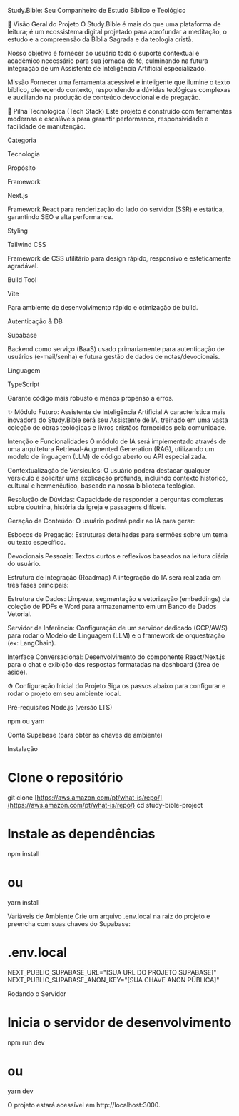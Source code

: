Study.Bible: Seu Companheiro de Estudo Bíblico e Teológico

📖 Visão Geral do Projeto
O Study.Bible é mais do que uma plataforma de leitura; é um ecossistema digital projetado para aprofundar a meditação, o estudo e a compreensão da Bíblia Sagrada e da teologia cristã.

Nosso objetivo é fornecer ao usuário todo o suporte contextual e acadêmico necessário para sua jornada de fé, culminando na futura integração de um Assistente de Inteligência Artificial especializado.

Missão
Fornecer uma ferramenta acessível e inteligente que ilumine o texto bíblico, oferecendo contexto, respondendo a dúvidas teológicas complexas e auxiliando na produção de conteúdo devocional e de pregação.

🚀 Pilha Tecnológica (Tech Stack)
Este projeto é construído com ferramentas modernas e escaláveis para garantir performance, responsividade e facilidade de manutenção.

Categoria

Tecnologia

Propósito

Framework

Next.js

Framework React para renderização do lado do servidor (SSR) e estática, garantindo SEO e alta performance.

Styling

Tailwind CSS

Framework de CSS utilitário para design rápido, responsivo e esteticamente agradável.

Build Tool

Vite

Para ambiente de desenvolvimento rápido e otimização de build.

Autenticação & DB

Supabase

Backend como serviço (BaaS) usado primariamente para autenticação de usuários (e-mail/senha) e futura gestão de dados de notas/devocionais.

Linguagem

TypeScript

Garante código mais robusto e menos propenso a erros.

✨ Módulo Futuro: Assistente de Inteligência Artificial
A característica mais inovadora do Study.Bible será seu Assistente de IA, treinado em uma vasta coleção de obras teológicas e livros cristãos fornecidos pela comunidade.

Intenção e Funcionalidades
O módulo de IA será implementado através de uma arquitetura Retrieval-Augmented Generation (RAG), utilizando um modelo de linguagem (LLM) de código aberto ou API especializada.

Contextualização de Versículos: O usuário poderá destacar qualquer versículo e solicitar uma explicação profunda, incluindo contexto histórico, cultural e hermenêutico, baseado na nossa biblioteca teológica.

Resolução de Dúvidas: Capacidade de responder a perguntas complexas sobre doutrina, história da igreja e passagens difíceis.

Geração de Conteúdo: O usuário poderá pedir ao IA para gerar:

Esboços de Pregação: Estruturas detalhadas para sermões sobre um tema ou texto específico.

Devocionais Pessoais: Textos curtos e reflexivos baseados na leitura diária do usuário.

Estrutura de Integração (Roadmap)
A integração do IA será realizada em três fases principais:

Estrutura de Dados: Limpeza, segmentação e vetorização (embeddings) da coleção de PDFs e Word para armazenamento em um Banco de Dados Vetorial.

Servidor de Inferência: Configuração de um servidor dedicado (GCP/AWS) para rodar o Modelo de Linguagem (LLM) e o framework de orquestração (ex: LangChain).

Interface Conversacional: Desenvolvimento do componente React/Next.js para o chat e exibição das respostas formatadas na dashboard (área de aside).

⚙️ Configuração Inicial do Projeto
Siga os passos abaixo para configurar e rodar o projeto em seu ambiente local.

Pré-requisitos
Node.js (versão LTS)

npm ou yarn

Conta Supabase (para obter as chaves de ambiente)

Instalação
# Clone o repositório
git clone [https://aws.amazon.com/pt/what-is/repo/](https://aws.amazon.com/pt/what-is/repo/)
cd study-bible-project

# Instale as dependências
npm install
# ou
yarn install

Variáveis de Ambiente
Crie um arquivo .env.local na raiz do projeto e preencha com suas chaves do Supabase:

# .env.local
NEXT_PUBLIC_SUPABASE_URL="[SUA URL DO PROJETO SUPABASE]"
NEXT_PUBLIC_SUPABASE_ANON_KEY="[SUA CHAVE ANON PÚBLICA]"

Rodando o Servidor
# Inicia o servidor de desenvolvimento
npm run dev
# ou
yarn dev

O projeto estará acessível em http://localhost:3000.